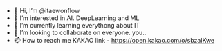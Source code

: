 - 👋 Hi, I’m @itaewonflow
- 👀 I’m interested in AI. DeepLearning and ML
- 🌱 I’m currently learning everythong about IT
- 💞️ I’m looking to collaborate on everyone. you..
- 📫 How to reach me KAKAO link - https://open.kakao.com/o/sbzaIKwe
  
